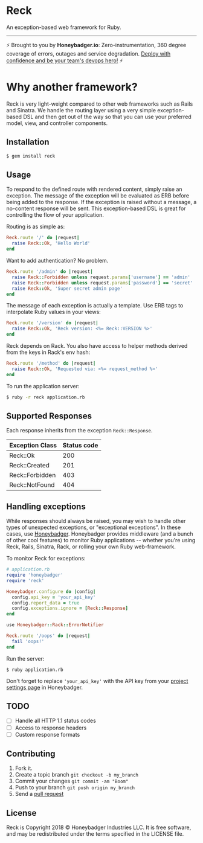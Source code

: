 # Reck

An exception-based web framework for Ruby.

---
:zap: Brought to you by **Honeybadger.io**: Zero-instrumentation, 360 degree
coverage of errors, outages and service degradation. [Deploy with confidence and
be your team's devops
hero!](https://www.honeybadger.io/?utm_source=github&utm_medium=readme&utm_campaign=reck)
:zap:

# Why another framework?

Reck is very light-weight compared to other web frameworks such as Rails
and Sinatra. We handle the routing layer using a very simple
exception-based DSL and then get out of the way so that you can use your
preferred model, view, and controller components.

## Installation

```sh
$ gem install reck
```

## Usage

To respond to the defined route with rendered content, simply raise an
exception. The message of the exception will be evaluated as ERB before
being added to the response. If the exception is raised without a message,
a no-content response will be sent. This exception-based DSL is great for
controlling the flow of your application.

Routing is as simple as:

```ruby
Reck.route '/' do |request|
  raise Reck::Ok, 'Hello World'
end
```

Want to add authentication? No problem.

```ruby
Reck.route '/admin' do |request|
  raise Reck::Forbidden unless request.params['username'] == 'admin'
  raise Reck::Forbidden unless request.params['password'] == 'secret'
  raise Reck::Ok, 'Super secret admin page'
end
```

The message of each exception is actually a template. Use ERB tags to
interpolate Ruby values in your views:

```ruby
Reck.route '/version' do |request|
  raise Reck::Ok, 'Reck version: <%= Reck::VERSION %>'
end
```

Reck depends on Rack. You also have access to helper methods
derived from the keys in Rack's env hash:

```ruby
Reck.route '/method' do |request|
  raise Reck::Ok, 'Requested via: <%= request_method %>'
end
```

To run the application server:

```sh
$ ruby -r reck application.rb
```

## Supported Responses

Each response inherits from the exception `Reck::Response`.

| Exception Class       | Status code |
| --------------------- | ----------- |
| Reck::Ok              | 200         |
| Reck::Created         | 201         |
| Reck::Forbidden       | 403         |
| Reck::NotFound        | 404         |

## Handling exceptions

While responses should always be raised, you may wish to handle other types of
unexpected exceptions, or "exceptional exceptions". In these cases, use
[Honeybadger](https://www.honeybadger.io/?utm_source=github&utm_medium=readme&utm_campaign=reck).
Honeybadger provides middleware (and a bunch of other cool features) to monitor
Ruby applications -- whether you're using Reck, Rails, Sinatra, Rack, or rolling
your own Ruby web-framework.

To monitor Reck for exceptions:

```ruby
# application.rb
require 'honeybadger'
require 'reck'

Honeybadger.configure do |config|
  config.api_key = 'your_api_key'
  config.report_data = true
  config.exceptions.ignore = [Reck::Response]
end

use Honeybadger::Rack::ErrorNotifier

Reck.route '/oops' do |request|
  fail 'oops!'
end
```

Run the server:

```
$ ruby application.rb
```

Don't forget to replace `'your_api_key'` with the API key from your [project
settings
page](https://www.honeybadger.io/?utm_source=github&utm_medium=readme&utm_campaign=reck)
in Honeybadger.

## TODO

- [ ] Handle all HTTP 1.1 status codes
- [ ] Access to response headers
- [ ] Custom response formats

## Contributing

1. Fork it.
2. Create a topic branch `git checkout -b my_branch`
3. Commit your changes `git commit -am "Boom"`
3. Push to your branch `git push origin my_branch`
4. Send a [pull request](https://github.com/honeybadger-io/reck/pulls)

## License

Reck is Copyright 2018 © Honeybadger Industries LLC. It is free software, and
may be redistributed under the terms specified in the LICENSE file.
